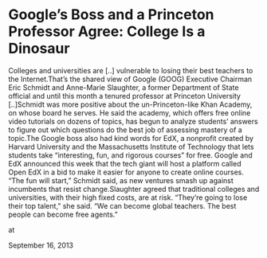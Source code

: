 # Google’s Boss and a Princeton Professor Agree: College Is a Dinosaur
Colleges and universities are [..] vulnerable to losing their best teachers to the Internet.That’s the shared view of Google (GOOG) Executive Chairman Eric Schmidt and Anne-Marie Slaughter, a former Department of State official and until this month a tenured professor at Princeton University [..]Schmidt was more positive about the un-Princeton-like Khan Academy, on whose board he serves. He said the academy, which offers free online video tutorials on dozens of topics, has begun to analyze students’ answers to figure out which questions do the best job of assessing mastery of a topic.The Google boss also had kind words for EdX, a nonprofit created by Harvard University and the Massachusetts Institute of Technology that lets students take “interesting, fun, and rigorous courses” for free. Google and EdX announced this week that the tech giant will host a platform called Open EdX in a bid to make it easier for anyone to create online courses. “The fun will start,” Schmidt said, as new ventures smash up against incumbents that resist change.Slaughter agreed that traditional colleges and universities, with their high fixed costs, are at risk. “They’re going to lose their top talent,” she said. “We can become global teachers. The best people can become free agents.”







at

September 16, 2013















